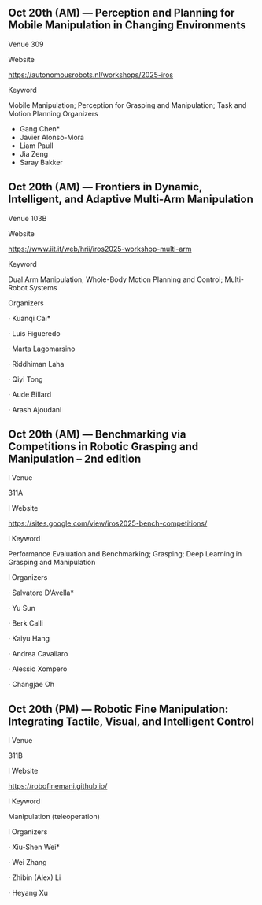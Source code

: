 ## Oct 20th (AM) — Perception and Planning for Mobile Manipulation in Changing Environments

Venue 309

Website

https://autonomousrobots.nl/workshops/2025-iros

Keyword

Mobile Manipulation; Perception for Grasping and Manipulation; Task and Motion Planning
Organizers
- Gang Chen* 
- Javier Alonso-Mora
- Liam Paull
- Jia Zeng
- Saray Bakker

## Oct 20th (AM) — Frontiers in Dynamic, Intelligent, and Adaptive Multi-Arm Manipulation


Venue 103B

Website

https://www.iit.it/web/hrii/iros2025-workshop-multi-arm

Keyword

Dual Arm Manipulation; Whole-Body Motion Planning and Control; Multi-Robot Systems

Organizers

  ·  Kuanqi Cai* 

  ·  Luis Figueredo

  ·  Marta Lagomarsino

  ·  Riddhiman Laha

  ·  Qiyi Tong

  ·  Aude Billard

  ·  Arash Ajoudani

## Oct 20th (AM) — Benchmarking via Competitions in Robotic Grasping and Manipulation – 2nd edition


l Venue

311A



l Website

https://sites.google.com/view/iros2025-bench-competitions/



l Keyword

Performance Evaluation and Benchmarking; Grasping; Deep Learning in Grasping and Manipulation



l Organizers

  ·  Salvatore D'Avella* 

  ·  Yu Sun

  ·  Berk Calli

  ·  Kaiyu Hang

  ·  Andrea Cavallaro

  ·  Alessio Xompero

  ·  Changjae Oh


## Oct 20th (PM) — Robotic Fine Manipulation: Integrating Tactile, Visual, and Intelligent Control


l Venue

311B



l Website

https://robofinemani.github.io/



l Keyword

Manipulation (teleoperation)



l Organizers

  ·  Xiu-Shen Wei* 

  ·  Wei Zhang

  ·  Zhibin (Alex) Li

  ·  Heyang Xu
